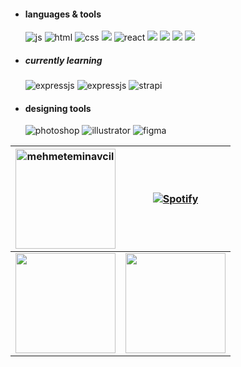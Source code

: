 

<div>
  
- <h4> languages & tools </h4>
  <img src = "https://img.shields.io/badge/JavaScript-323330?style=for-the-badge&logo=javascript&logoColor=F7DF1E" alt = "js" />
  <img src = "https://img.shields.io/badge/HTML5-E34F26?style=for-the-badge&logo=html5&logoColor=white" alt = "html" />
  <img src = "https://img.shields.io/badge/CSS3-1572B6?style=for-the-badge&logo=css3&logoColor=white" alt = "css" />
  <img src="https://img.shields.io/badge/SASS-hotpink.svg?style=for-the-badge&logo=SASS&logoColor=white">  <img src = "https://img.shields.io/badge/react-%2320232a.svg?style=for-the-badge&logo=react&logoColor=%2361DAFB" alt = "react" />
  <img src="https://img.shields.io/badge/MongoDB-%234ea94b.svg?style=for-the-badge&logo=mongodb&logoColor=white"/>
  <img src="https://img.shields.io/badge/mysql-%2300f.svg?style=for-the-badge&logo=mysql&logoColor=white"/>
  <img src="https://img.shields.io/badge/Postman-FF6C37?style=for-the-badge&logo=postman&logoColor=white"/>
  <img src="https://img.shields.io/badge/redux-%23593d88.svg?style=for-the-badge&logo=redux&logoColor=white"/>

 
 - <h5> currently learning </h5>
     <img src = "https://img.shields.io/badge/express.js-%23404d59.svg?style=for-the-badge&logo=express&logoColor=%2361DAFB" alt = "expressjs" />
     <img src = "https://img.shields.io/badge/node.js-6DA55F?style=for-the-badge&logo=node.js&logoColor=white" alt = "expressjs" />
     <img src="https://img.shields.io/badge/strapi-%232E7EEA.svg?style=for-the-badge&logo=strapi&logoColor=white" alt= "strapi">
     
  
  
      
  
- <h4> designing tools </h4>
  <img src = "https://img.shields.io/badge/adobe%20photoshop-%2331A8FF.svg?style=for-the-badge&logo=adobe%20photoshop&logoColor=white" alt = "photoshop" />
  <img src = "https://img.shields.io/badge/adobe%20illustrator-%23FF9A00.svg?style=for-the-badge&logo=adobe%20illustrator&logoColor=white" alt = "illustrator" />
  <img src = "https://img.shields.io/badge/figma-%23F24E1E.svg?style=for-the-badge&logo=figma&logoColor=white" alt = "figma" />
 
 </div>   

         





|  <img align="center" style="height:10rem" src="https://github-readme-stats-five-ashy-19.vercel.app/api/top-langs?username=mehmeteminavcil&show_icons=true&locale=en&theme=radical&layout=compact&card_width=421&hide_border=true" alt="mehmeteminavcil" /> | [![Spotify](https://novatorem-k7nt-kfwrk5jki-mehmeteminavcil.vercel.app/api/spotify/?background_color=0D1117&border_color=0D1117)](https://open.spotify.com/user/31rydmr4mzlk7yyvzkxqifjbwdsq) |
|---|---|
|<img align="center" style="height:10rem;" src="https://github-readme-stats-mehmeteminavcil.vercel.app/api?username=mehmeteminavcil&title_color=FE428E&card_width=500px&text_color=fff&show_icons=true&theme=radical&hide_border=true" >| <img align="center" style="height:10rem;" src="https://github-readme-streak-stats.herokuapp.com/?user=mehmeteminavcil&theme=radical&bg_color=00000000&hide_border=true&show_icons=true&card_width=580px" />  |


